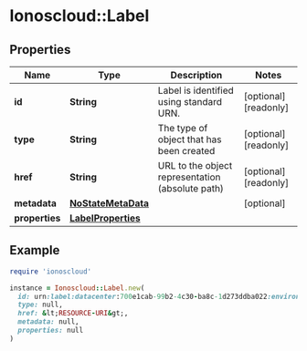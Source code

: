 # Ionoscloud::Label

## Properties

| Name | Type | Description | Notes |
| ---- | ---- | ----------- | ----- |
| **id** | **String** | Label is identified using standard URN. | [optional][readonly] |
| **type** | **String** | The type of object that has been created | [optional][readonly] |
| **href** | **String** | URL to the object representation (absolute path) | [optional][readonly] |
| **metadata** | [**NoStateMetaData**](NoStateMetaData.md) |  | [optional] |
| **properties** | [**LabelProperties**](LabelProperties.md) |  |  |

## Example

```ruby
require 'ionoscloud'

instance = Ionoscloud::Label.new(
  id: urn:label:datacenter:700e1cab-99b2-4c30-ba8c-1d273ddba022:environment,
  type: null,
  href: &lt;RESOURCE-URI&gt;,
  metadata: null,
  properties: null
)
```

